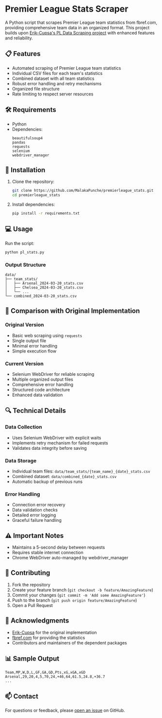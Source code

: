# Premier League Stats Scraper

A Python script that scrapes Premier League team statistics from fbref.com, providing comprehensive team data in an organized format. This project builds upon [Erik-Cupsa's PL Data Scraping project](https://github.com/Erik-Cupsa/DataScraping/blob/main/PL_Data_Scraping.py) with enhanced features and reliability.

## 📋 Features

- Automated scraping of Premier League team statistics
- Individual CSV files for each team's statistics
- Combined dataset with all team statistics
- Robust error handling and retry mechanisms
- Organized file structure
- Rate limiting to respect server resources

## 🛠️ Requirements

- Python
- Dependencies:
  ```
  beautifulsoup4
  pandas
  requests
  selenium
  webdriver_manager
  ```

## 🚀 Installation

1. Clone the repository:
   ```bash
   git clone https://github.com/MalakaPunche/premierleague_stats.git
   cd premierleague_stats
   ```

2. Install dependencies:
   ```bash
   pip install -r requirements.txt
   ```

## 💻 Usage

Run the script:
```bash
python pl_stats.py
```

### Output Structure
```
data/
├── team_stats/
│   ├── Arsenal_2024-03-20_stats.csv
│   ├── Chelsea_2024-03-20_stats.csv
│   └── ...
└── combined_2024-03-20_stats.csv
```

## 🔄 Comparison with Original Implementation

### Original Version
- Basic web scraping using `requests`
- Single output file
- Minimal error handling
- Simple execution flow

### Current Version
- Selenium WebDriver for reliable scraping
- Multiple organized output files
- Comprehensive error handling
- Structured code architecture
- Enhanced data validation

## 🔍 Technical Details

### Data Collection
- Uses Selenium WebDriver with explicit waits
- Implements retry mechanism for failed requests
- Validates data integrity before saving

### Data Storage
- Individual team files: `data/team_stats/{team_name}_{date}_stats.csv`
- Combined dataset: `data/combined_{date}_stats.csv`
- Automatic backup of previous runs

### Error Handling
- Connection error recovery
- Data validation checks
- Detailed error logging
- Graceful failure handling

## ⚠️ Important Notes

- Maintains a 5-second delay between requests
- Requires stable internet connection
- Chrome WebDriver auto-managed by webdriver_manager

## 🤝 Contributing

1. Fork the repository
2. Create your feature branch (`git checkout -b feature/AmazingFeature`)
3. Commit your changes (`git commit -m 'Add some AmazingFeature'`)
4. Push to the branch (`git push origin feature/AmazingFeature`)
5. Open a Pull Request

## 🙏 Acknowledgments

- [Erik-Cupsa](https://github.com/Erik-Cupsa) for the original implementation
- [fbref.com](https://fbref.com) for providing the statistics
- Contributors and maintainers of the dependent packages

## 📊 Sample Output

```csv
Team,MP,W,D,L,GF,GA,GD,Pts,xG,xGA,xGD
Arsenal,29,20,4,5,70,24,+46,64,61.5,24.8,+36.7
...
```

## 📫 Contact

For questions or feedback, please [open an issue](https://github.com/MalakaPunche/pl-stats-scraper/issues) on GitHub.